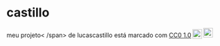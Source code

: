 # castillo
<p xmlns:cc="http://creativecommons.org/ns#" xmlns:dct="http://purl.org/dc/terms/"><span property="dct:title">meu projeto< /span> de <span property="cc:attributionName">lucascastillo</span> está marcado com <a href="https://creativecommons.org/publicdomain/zero/1.0/?ref=chooser-v1" target= "_blank" rel="license noopener noreferrer" style="display:inline-block;">CC0 1.0<img style="height:22px!important;margin-left:3px;vertical-align:text-bottom;" src="https://mirrors.creativecommons.org/presskit/icons/cc.svg?ref=chooser-v1" alt=""><img style="height:22px!important;margin-left:3px;vertical -align:texto inferior;" src="https://mirrors.creativecommons.org/presskit/icons/zero.svg?ref=chooser-v1" alt=""></a></p>
